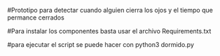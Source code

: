 #Prototipo para detectar cuando alguien cierra los ojos y el tiempo que permance cerrados

#Para instalar los componentes basta usar el archivo Requirements.txt

#para ejecutar el script se puede hacer con python3 dormido.py
